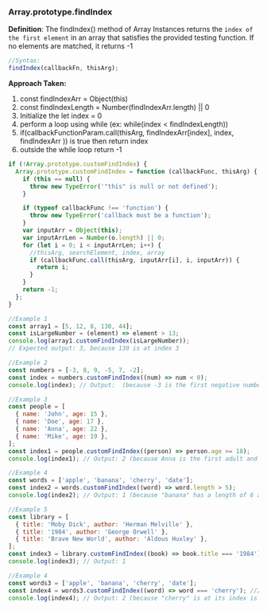 ### Array.prototype.findIndex

**Definition**: The findIndex() method of Array Instances returns the `index of the first element` in an array that satisfies the provided testing function.
If no elements are matched, it returns -1

```js
//Syntax:
findIndex(callbackFn, thisArg);
```

<strong>Approach Taken:</strong>

1. const findIndexArr = Object(this)
2. const findIndexLength = Number(findIndexArr.length) || 0
3. Initialize the let index = 0
4. perform a loop using while (ex: while(index < findIndexLength))
5. if(callbackFunctionParam.call(thisArg, findIndexArr[index], index, findIndexArr )) is true then return index
6. outside the while loop return -1

```js
if (!Array.prototype.customFindIndex) {
  Array.prototype.customFindIndex = function (callbackFunc, thisArg) {
    if (this == null) {
      throw new TypeError('"this" is null or not defined');
    }

    if (typeof callbackFunc !== 'function') {
      throw new TypeError('callback must be a function');
    }
    var inputArr = Object(this);
    var inputArrLen = Number(o.length) || 0;
    for (let i = 0; i < inputArrLen; i++) {
      //thisArg, searchElement, index, array
      if (callbackFunc.call(thisArg, inputArr[i], i, inputArr)) {
        return i;
      }
    }
    return -1;
  };
}

//Example 1
const array1 = [5, 12, 8, 130, 44];
const isLargeNumber = (element) => element > 13;
console.log(array1.customFindIndex(isLargeNumber));
// Expected output: 3, because 130 is at index 3

//Example 2
const numbers = [-3, 8, 9, -5, 7, -2];
const index = numbers.customFindIndex((num) => num < 0);
console.log(index); // Output:  (because -3 is the first negative number and its index is 0)

//Example 3
const people = [
  { name: 'John', age: 15 },
  { name: 'Doe', age: 17 },
  { name: 'Anna', age: 22 },
  { name: 'Mike', age: 19 },
];
const index1 = people.customFindIndex((person) => person.age >= 18);
console.log(index1); // Output: 2 (because Anna is the first adult and her index is 2)

//Example 4
const words = ['apple', 'banana', 'cherry', 'date'];
const index2 = words.customFindIndex((word) => word.length > 5);
console.log(index2); // Output: 1 (because "banana" has a length of 6 and its index is 1)

//Example 5
const library = [
  { title: 'Moby Dick', author: 'Herman Melville' },
  { title: '1984', author: 'George Orwell' },
  { title: 'Brave New World', author: 'Aldous Huxley' },
];
const index3 = library.customFindIndex((book) => book.title === '1984');
console.log(index3); // Output: 1

//Example 4
const words3 = ['apple', 'banana', 'cherry', 'date'];
const index4 = words3.customFindIndex((word) => word === 'cherry'); //2
console.log(index4); // Output: 2 (because "cherry" is at its index is 2)
```
